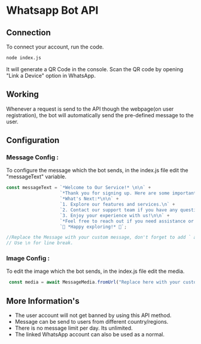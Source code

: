 # Whatsapp Bot API

## Connection

To connect your account, run the code.
```bash
node index.js
```

It will generate a QR Code in the console. Scan the QR code by opening "Link a Device" option in WhatsApp.

## Working

Whenever a request is send to the API though the webpage(on user registration), the bot will automatically send the pre-defined message to the user.

## Configuration

### Message Config :
To configure the message which the bot sends, in the index.js file edit the "messageText" variable.
```javascript
const messageText = `*Welcome to Our Service!* \n\n` +
                    `*Thank you for signing up. Here are some important details:*\n\n` +
                    `*What's Next:*\n\n` +
                    `1. Explore our features and services.\n` +
                    `2. Contact our support team if you have any questions.\n` +
                    `3. Enjoy your experience with us!\n\n` +
                    `*Feel free to reach out if you need assistance or have any feedback.*\n\n` +
                    `🎉 *Happy exploring!* 🎉`;

//Replace the Message with your custom message, don't forget to add ` at opening and closing of the message.
// Use \n for line break.

```
### Image Config : 
To edit the image which the bot sends, in the index.js file edit the media.
```javascript
 const media = await MessageMedia.fromUrl("Replace here with your custom URL");
```

## More Information's

* The user account will not get banned by using this API method.
* Message can be send to users from different country/regions.
* There is no message limit per day. Its unlimited.
* The linked WhatsApp account can also be used as a normal.

